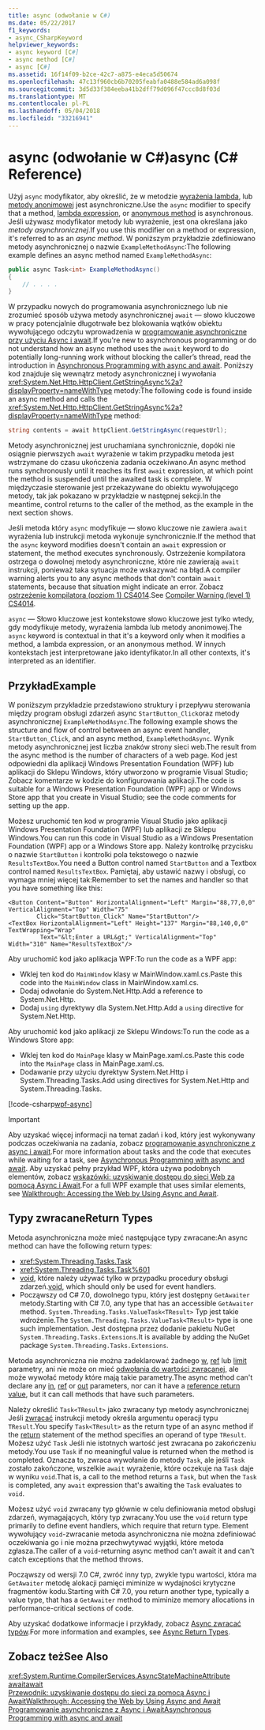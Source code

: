```yaml
---
title: async (odwołanie w C#)
ms.date: 05/22/2017
f1_keywords:
- async_CSharpKeyword
helpviewer_keywords:
- async keyword [C#]
- async method [C#]
- async [C#]
ms.assetid: 16f14f09-b2ce-42c7-a875-e4eca5d50674
ms.openlocfilehash: 47c13f960cb6b70205feabfa0488e584ad6a098f
ms.sourcegitcommit: 3d5d33f384eeba41b2dff79d096f47ccc8d8f03d
ms.translationtype: MT
ms.contentlocale: pl-PL
ms.lasthandoff: 05/04/2018
ms.locfileid: "33216941"
---
```

# <a name="async-c-reference"></a><span data-ttu-id="fdd3c-102">async (odwołanie w C#)</span><span class="sxs-lookup"><span data-stu-id="fdd3c-102">async (C# Reference)</span></span>
<span data-ttu-id="fdd3c-103">Użyj `async` modyfikator, aby określić, że w metodzie [wyrażenia lambda](../../../csharp/programming-guide/statements-expressions-operators/lambda-expressions.md), lub [metody anonimowej](../../../csharp/programming-guide/statements-expressions-operators/anonymous-methods.md) jest asynchroniczne.</span><span class="sxs-lookup"><span data-stu-id="fdd3c-103">Use the `async` modifier to specify that a method, [lambda expression](../../../csharp/programming-guide/statements-expressions-operators/lambda-expressions.md), or [anonymous method](../../../csharp/programming-guide/statements-expressions-operators/anonymous-methods.md) is asynchronous.</span></span> <span data-ttu-id="fdd3c-104">Jeśli używasz modyfikator metody lub wyrażenie, jest ona określana jako *metody asynchronicznej*.</span><span class="sxs-lookup"><span data-stu-id="fdd3c-104">If you use this modifier on a method or expression, it's referred to as an *async method*.</span></span> <span data-ttu-id="fdd3c-105">W poniższym przykładzie zdefiniowano metody asynchronicznej o nazwie `ExampleMethodAsync`:</span><span class="sxs-lookup"><span data-stu-id="fdd3c-105">The following example defines an async method named `ExampleMethodAsync`:</span></span> 
  
```csharp  
public async Task<int> ExampleMethodAsync()  
{  
    // . . . .  
}  
```  
 
<span data-ttu-id="fdd3c-106">W przypadku nowych do programowania asynchronicznego lub nie zrozumieć sposób używa metody asynchronicznej `await` — słowo kluczowe w pracy potencjalnie długotrwałe bez blokowania wątków obiektu wywołującego odczytu wprowadzenia w [programowanie asynchroniczne przy użyciu Async i await](../../../csharp/programming-guide/concepts/async/index.md).</span><span class="sxs-lookup"><span data-stu-id="fdd3c-106">If you're new to asynchronous programming or do not understand how an async method uses the `await` keyword to do potentially long-running work without blocking the caller’s thread, read the introduction in [Asynchronous Programming with async and await](../../../csharp/programming-guide/concepts/async/index.md).</span></span> <span data-ttu-id="fdd3c-107">Poniższy kod znajduje się wewnątrz metody asynchronicznej i wywołania <xref:System.Net.Http.HttpClient.GetStringAsync%2a?displayProperty=nameWithType> metody:</span><span class="sxs-lookup"><span data-stu-id="fdd3c-107">The following code is found inside an async method and calls the <xref:System.Net.Http.HttpClient.GetStringAsync%2a?displayProperty=nameWithType> method:</span></span> 
  
```csharp  
string contents = await httpClient.GetStringAsync(requestUrl);  
```  
  
<span data-ttu-id="fdd3c-108">Metody asynchronicznej jest uruchamiana synchronicznie, dopóki nie osiągnie pierwszych `await` wyrażenie w takim przypadku metoda jest wstrzymane do czasu ukończenia zadania oczekiwano.</span><span class="sxs-lookup"><span data-stu-id="fdd3c-108">An async method runs synchronously until it reaches its first `await` expression, at which point the method is suspended until the awaited task is complete.</span></span> <span data-ttu-id="fdd3c-109">W międzyczasie sterowanie jest przekazywane do obiektu wywołującego metody, tak jak pokazano w przykładzie w następnej sekcji.</span><span class="sxs-lookup"><span data-stu-id="fdd3c-109">In the meantime, control returns to the caller of the method, as the example in the next section shows.</span></span>  
  
<span data-ttu-id="fdd3c-110">Jeśli metoda który `async` modyfikuje — słowo kluczowe nie zawiera `await` wyrażenia lub instrukcji metoda wykonuje synchronicznie.</span><span class="sxs-lookup"><span data-stu-id="fdd3c-110">If the method that the `async` keyword modifies doesn't contain an `await` expression or statement, the method executes synchronously.</span></span> <span data-ttu-id="fdd3c-111">Ostrzeżenie kompilatora ostrzega o dowolnej metody asynchroniczne, które nie zawierają `await` instrukcji, ponieważ taka sytuacja może wskazywać na błąd.</span><span class="sxs-lookup"><span data-stu-id="fdd3c-111">A compiler warning alerts you to any async methods that don't contain `await` statements, because that situation might indicate an error.</span></span> <span data-ttu-id="fdd3c-112">Zobacz [ostrzeżenie kompilatora (poziom 1) CS4014](../../../csharp/language-reference/compiler-messages/cs4014.md).</span><span class="sxs-lookup"><span data-stu-id="fdd3c-112">See [Compiler Warning (level 1) CS4014](../../../csharp/language-reference/compiler-messages/cs4014.md).</span></span>  
  
 <span data-ttu-id="fdd3c-113">`async` — Słowo kluczowe jest kontekstowe słowo kluczowe jest tylko wtedy, gdy modyfikuje metody, wyrażenia lambda lub metody anonimowej.</span><span class="sxs-lookup"><span data-stu-id="fdd3c-113">The `async` keyword is contextual in that it's a keyword only when it modifies a method, a lambda expression, or an anonymous method.</span></span> <span data-ttu-id="fdd3c-114">W innych kontekstach jest interpretowane jako identyfikator.</span><span class="sxs-lookup"><span data-stu-id="fdd3c-114">In all other contexts, it's interpreted as an identifier.</span></span>  
  
## <a name="example"></a><span data-ttu-id="fdd3c-115">Przykład</span><span class="sxs-lookup"><span data-stu-id="fdd3c-115">Example</span></span>  
<span data-ttu-id="fdd3c-116">W poniższym przykładzie przedstawiono struktury i przepływu sterowania między program obsługi zdarzeń async `StartButton_Click`oraz metody asynchronicznej `ExampleMethodAsync`.</span><span class="sxs-lookup"><span data-stu-id="fdd3c-116">The following example shows the structure and flow of control between an async event handler, `StartButton_Click`, and an async method, `ExampleMethodAsync`.</span></span> <span data-ttu-id="fdd3c-117">Wynik metody asynchronicznej jest liczba znaków strony sieci web.</span><span class="sxs-lookup"><span data-stu-id="fdd3c-117">The result from the async method is the number of characters of a web page.</span></span> <span data-ttu-id="fdd3c-118">Kod jest odpowiedni dla aplikacji Windows Presentation Foundation (WPF) lub aplikacji do Sklepu Windows, który utworzono w programie Visual Studio; Zobacz komentarze w kodzie do konfigurowania aplikacji.</span><span class="sxs-lookup"><span data-stu-id="fdd3c-118">The code is suitable for a Windows Presentation Foundation (WPF) app or Windows Store app that you create in Visual Studio; see the code comments for setting up the app.</span></span>  

<span data-ttu-id="fdd3c-119">Możesz uruchomić ten kod w programie Visual Studio jako aplikacji Windows Presentation Foundation (WPF) lub aplikacji ze Sklepu Windows.</span><span class="sxs-lookup"><span data-stu-id="fdd3c-119">You can run this code in Visual Studio as a Windows Presentation Foundation (WPF) app or a Windows Store app.</span></span> <span data-ttu-id="fdd3c-120">Należy kontrolkę przycisku o nazwie `StartButton` i kontrolki pola tekstowego o nazwie `ResultsTextBox`.</span><span class="sxs-lookup"><span data-stu-id="fdd3c-120">You need a Button control named `StartButton` and a Textbox control named `ResultsTextBox`.</span></span> <span data-ttu-id="fdd3c-121">Pamiętaj, aby ustawić nazwy i obsługi, co wymaga mniej więcej tak:</span><span class="sxs-lookup"><span data-stu-id="fdd3c-121">Remember to set the names and handler so that you have something like this:</span></span>  

```xaml
<Button Content="Button" HorizontalAlignment="Left" Margin="88,77,0,0" VerticalAlignment="Top" Width="75"  
        Click="StartButton_Click" Name="StartButton"/>  
<TextBox HorizontalAlignment="Left" Height="137" Margin="88,140,0,0" TextWrapping="Wrap"   
         Text="&lt;Enter a URL&gt;" VerticalAlignment="Top" Width="310" Name="ResultsTextBox"/>  
```
  
<span data-ttu-id="fdd3c-122">Aby uruchomić kod jako aplikacja WPF:</span><span class="sxs-lookup"><span data-stu-id="fdd3c-122">To run the code as a WPF app:</span></span>  

- <span data-ttu-id="fdd3c-123">Wklej ten kod do `MainWindow` klasy w MainWindow.xaml.cs.</span><span class="sxs-lookup"><span data-stu-id="fdd3c-123">Paste this code into the `MainWindow` class in MainWindow.xaml.cs.</span></span>  
- <span data-ttu-id="fdd3c-124">Dodaj odwołanie do System.Net.Http.</span><span class="sxs-lookup"><span data-stu-id="fdd3c-124">Add a reference to System.Net.Http.</span></span>  
- <span data-ttu-id="fdd3c-125">Dodaj `using` dyrektywy dla System.Net.Http.</span><span class="sxs-lookup"><span data-stu-id="fdd3c-125">Add a `using` directive for System.Net.Http.</span></span>  
  
<span data-ttu-id="fdd3c-126">Aby uruchomić kod jako aplikacji ze Sklepu Windows:</span><span class="sxs-lookup"><span data-stu-id="fdd3c-126">To run the code as a Windows Store app:</span></span>  
- <span data-ttu-id="fdd3c-127">Wklej ten kod do `MainPage` klasy w MainPage.xaml.cs.</span><span class="sxs-lookup"><span data-stu-id="fdd3c-127">Paste this code into the `MainPage` class in MainPage.xaml.cs.</span></span>  
- <span data-ttu-id="fdd3c-128">Dodawanie przy użyciu dyrektyw System.Net.Http i System.Threading.Tasks.</span><span class="sxs-lookup"><span data-stu-id="fdd3c-128">Add using directives for System.Net.Http and System.Threading.Tasks.</span></span>  
  
[!code-csharp[wpf-async](../../../../samples/snippets/csharp/language-reference/keywords/async/wpf/mainwindow.xaml.cs#1)]
  
> [!IMPORTANT]
>  <span data-ttu-id="fdd3c-129">Aby uzyskać więcej informacji na temat zadań i kod, który jest wykonywany podczas oczekiwania na zadania, zobacz [programowanie asynchroniczne z async i await](../../../csharp/programming-guide/concepts/async/index.md).</span><span class="sxs-lookup"><span data-stu-id="fdd3c-129">For more information about tasks and the code that executes while waiting for a task, see [Asynchronous Programming with async and await](../../../csharp/programming-guide/concepts/async/index.md).</span></span> <span data-ttu-id="fdd3c-130">Aby uzyskać pełny przykład WPF, która używa podobnych elementów, zobacz [wskazówki: uzyskiwanie dostępu do sieci Web za pomocą Async i Await](../../../csharp/programming-guide/concepts/async/walkthrough-accessing-the-web-by-using-async-and-await.md).</span><span class="sxs-lookup"><span data-stu-id="fdd3c-130">For a full WPF example that uses similar elements, see [Walkthrough: Accessing the Web by Using Async and Await](../../../csharp/programming-guide/concepts/async/walkthrough-accessing-the-web-by-using-async-and-await.md).</span></span>  
  
## <a name="return-types"></a><span data-ttu-id="fdd3c-131">Typy zwracane</span><span class="sxs-lookup"><span data-stu-id="fdd3c-131">Return Types</span></span>  
<span data-ttu-id="fdd3c-132">Metoda asynchroniczna może mieć następujące typy zwracane:</span><span class="sxs-lookup"><span data-stu-id="fdd3c-132">An async method can have the following return types:</span></span>

- <xref:System.Threading.Tasks.Task>
- <xref:System.Threading.Tasks.Task%601>
- <span data-ttu-id="fdd3c-133">[void](../../../csharp/language-reference/keywords/void.md), które należy używać tylko w przypadku procedury obsługi zdarzeń.</span><span class="sxs-lookup"><span data-stu-id="fdd3c-133">[void](../../../csharp/language-reference/keywords/void.md), which should only be used for event handlers.</span></span>
- <span data-ttu-id="fdd3c-134">Począwszy od C# 7.0, dowolnego typu, który jest dostępny `GetAwaiter` metody.</span><span class="sxs-lookup"><span data-stu-id="fdd3c-134">Starting with C# 7.0, any type that has an accessible `GetAwaiter` method.</span></span> <span data-ttu-id="fdd3c-135">`System.Threading.Tasks.ValueTask<TResult>` Typ jest takie wdrożenie.</span><span class="sxs-lookup"><span data-stu-id="fdd3c-135">The `System.Threading.Tasks.ValueTask<TResult>` type is one such implementation.</span></span> <span data-ttu-id="fdd3c-136">Jest dostępna przez dodanie pakietu NuGet `System.Threading.Tasks.Extensions`.</span><span class="sxs-lookup"><span data-stu-id="fdd3c-136">It is available by adding the NuGet package `System.Threading.Tasks.Extensions`.</span></span> 

<span data-ttu-id="fdd3c-137">Metoda asynchroniczna nie można zadeklarować żadnego [w](../../../csharp/language-reference/keywords/in-parameter-modifier.md), [ref](../../../csharp/language-reference/keywords/ref.md) lub [limit](../../../csharp/language-reference/keywords/out-parameter-modifier.md) parametry, ani nie może on mieć [odwołania do wartości zwracanej](../../programming-guide/classes-and-structs/ref-returns.md), ale może wywołać metody które mają takie parametry.</span><span class="sxs-lookup"><span data-stu-id="fdd3c-137">The async method can't declare any [in](../../../csharp/language-reference/keywords/in-parameter-modifier.md), [ref](../../../csharp/language-reference/keywords/ref.md) or [out](../../../csharp/language-reference/keywords/out-parameter-modifier.md) parameters, nor can it have a [reference return value](../../programming-guide/classes-and-structs/ref-returns.md), but it can call methods that have such parameters.</span></span>  
  
<span data-ttu-id="fdd3c-138">Należy określić `Task<TResult>` jako zwracany typ metody asynchronicznej Jeśli [zwracać](../../../csharp/language-reference/keywords/return.md) instrukcji metody określa argumentu operacji typu `TResult`.</span><span class="sxs-lookup"><span data-stu-id="fdd3c-138">You specify `Task<TResult>` as the return type of an async method if the [return](../../../csharp/language-reference/keywords/return.md) statement of the method specifies an operand of type `TResult`.</span></span> <span data-ttu-id="fdd3c-139">Możesz użyć `Task` Jeśli nie istotnych wartość jest zwracana po zakończeniu metody.</span><span class="sxs-lookup"><span data-stu-id="fdd3c-139">You use `Task` if no meaningful value is returned when the method is completed.</span></span> <span data-ttu-id="fdd3c-140">Oznacza to, zwraca wywołanie do metody `Task`, ale jeśli `Task` zostało zakończone, wszelkie `await` wyrażenie, które oczekuje na `Task` daje w wyniku `void`.</span><span class="sxs-lookup"><span data-stu-id="fdd3c-140">That is, a call to the method returns a `Task`, but when the `Task` is completed, any `await` expression that's awaiting the `Task` evaluates to `void`.</span></span>  
  
<span data-ttu-id="fdd3c-141">Możesz użyć `void` zwracany typ głównie w celu definiowania metod obsługi zdarzeń, wymagających, który typ zwracany.</span><span class="sxs-lookup"><span data-stu-id="fdd3c-141">You use the `void` return type primarily to define event handlers, which require that return type.</span></span> <span data-ttu-id="fdd3c-142">Element wywołujący `void`-zwracanie metoda asynchroniczna nie można zdefiniować oczekiwania go i nie można przechwytywać wyjątki, które metoda zgłasza.</span><span class="sxs-lookup"><span data-stu-id="fdd3c-142">The caller of a `void`-returning async method can't await it and can't catch exceptions that the method throws.</span></span>  

<span data-ttu-id="fdd3c-143">Począwszy od wersji 7.0 C#, zwróć inny typ, zwykle typu wartości, która ma `GetAwaiter` metodę alokacji pamięci miminize w wydajności krytyczne fragmentów kodu.</span><span class="sxs-lookup"><span data-stu-id="fdd3c-143">Starting with C# 7.0, you return another type, typically a value type, that has a `GetAwaiter` method to miminize memory allocations in performance-critical sections of code.</span></span> 

<span data-ttu-id="fdd3c-144">Aby uzyskać dodatkowe informacje i przykłady, zobacz [Async zwracać typów](../../../csharp/programming-guide/concepts/async/async-return-types.md).</span><span class="sxs-lookup"><span data-stu-id="fdd3c-144">For more information and examples, see [Async Return Types](../../../csharp/programming-guide/concepts/async/async-return-types.md).</span></span>  
  
## <a name="see-also"></a><span data-ttu-id="fdd3c-145">Zobacz też</span><span class="sxs-lookup"><span data-stu-id="fdd3c-145">See Also</span></span>  
 <xref:System.Runtime.CompilerServices.AsyncStateMachineAttribute>  
 [<span data-ttu-id="fdd3c-146">await</span><span class="sxs-lookup"><span data-stu-id="fdd3c-146">await</span></span>](../../../csharp/language-reference/keywords/await.md)  
 [<span data-ttu-id="fdd3c-147">Przewodnik: uzyskiwanie dostępu do sieci za pomocą Async i Await</span><span class="sxs-lookup"><span data-stu-id="fdd3c-147">Walkthrough: Accessing the Web by Using Async and Await</span></span>](../../../csharp/programming-guide/concepts/async/walkthrough-accessing-the-web-by-using-async-and-await.md)  
 [<span data-ttu-id="fdd3c-148">Programowanie asynchroniczne z Async i Await</span><span class="sxs-lookup"><span data-stu-id="fdd3c-148">Asynchronous Programming with async and await</span></span>](../../../csharp/programming-guide/concepts/async/index.md)
